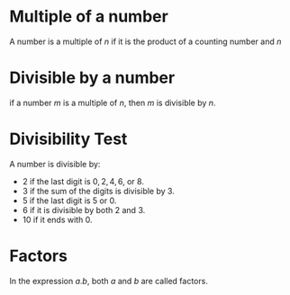 # Multiple of a number
A number is a multiple of $n$ if it is the product of a counting number and $n$

# Divisible by a number
if a number $m$ is a multiple of $n$, then $m$ is divisible by $n$.

# Divisibility Test
A number is divisible by:
- $2$ if the last digit is $0, 2, 4, 6,$ or $8$.
- $3$ if the sum of the digits is divisible by $3$.
- $5$ if the last digit is $5$ or $0$.
- $6$ if it is divisible by both $2$ and $3$.
- $10$ if it ends with $0$.

# Factors
In the expression $a.b$, both $a$ and $b$ are called factors.